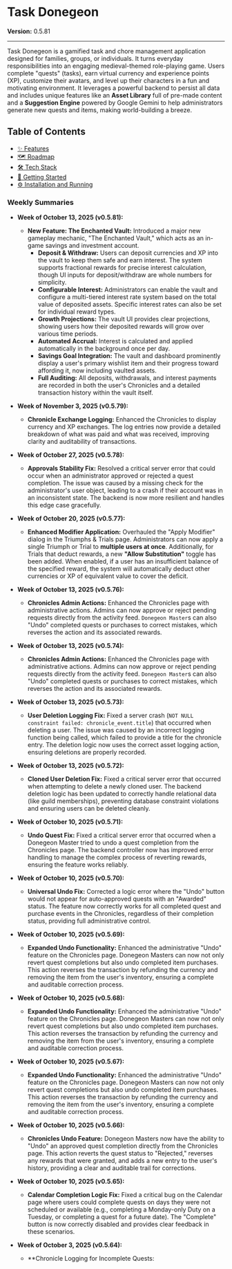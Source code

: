 # Task Donegeon

**Version:** 0.5.81

---

Task Donegeon is a gamified task and chore management application designed for families, groups, or individuals. It turns everyday responsibilities into an engaging medieval-themed role-playing game. Users complete "quests" (tasks), earn virtual currency and experience points (XP), customize their avatars, and level up their characters in a fun and motivating environment. It leverages a powerful backend to persist all data and includes unique features like an **Asset Library** full of pre-made content and a **Suggestion Engine** powered by Google Gemini to help administrators generate new quests and items, making world-building a breeze.

## Table of Contents
- [✨ Features](#-features)
- [🗺️ Roadmap](#️-roadmap)
- [🛠️ Tech Stack](#️-tech-stack)
- [🚀 Getting Started](#-getting-started)
- [⚙️ Installation and Running](#️-installation-and-running)

### Weekly Summaries

-   **Week of October 13, 2025 (v0.5.81):**
    -   **New Feature: The Enchanted Vault:** Introduced a major new gameplay mechanic, "The Enchanted Vault," which acts as an in-game savings and investment account.
        -   **Deposit & Withdraw:** Users can deposit currencies and XP into the vault to keep them safe and earn interest. The system supports fractional rewards for precise interest calculation, though UI inputs for deposit/withdraw are whole numbers for simplicity.
        -   **Configurable Interest:** Administrators can enable the vault and configure a multi-tiered interest rate system based on the total value of deposited assets. Specific interest rates can also be set for individual reward types.
        -   **Growth Projections:** The vault UI provides clear projections, showing users how their deposited rewards will grow over various time periods.
        -   **Automated Accrual:** Interest is calculated and applied automatically in the background once per day.
        -   **Savings Goal Integration:** The vault and dashboard prominently display a user's primary wishlist item and their progress toward affording it, now including vaulted assets.
        -   **Full Auditing:** All deposits, withdrawals, and interest payments are recorded in both the user's Chronicles and a detailed transaction history within the vault itself.

-   **Week of November 3, 2025 (v0.5.79):**
    -   **Chronicle Exchange Logging:** Enhanced the Chronicles to display currency and XP exchanges. The log entries now provide a detailed breakdown of what was paid and what was received, improving clarity and auditability of transactions.

-   **Week of October 27, 2025 (v0.5.78):**
    -   **Approvals Stability Fix:** Resolved a critical server error that could occur when an administrator approved or rejected a quest completion. The issue was caused by a missing check for the administrator's user object, leading to a crash if their account was in an inconsistent state. The backend is now more resilient and handles this edge case gracefully.

-   **Week of October 20, 2025 (v0.5.77):**
    -   **Enhanced Modifier Application:** Overhauled the "Apply Modifier" dialog in the Triumphs & Trials page. Administrators can now apply a single Triumph or Trial to **multiple users at once**. Additionally, for Trials that deduct rewards, a new **"Allow Substitution"** toggle has been added. When enabled, if a user has an insufficient balance of the specified reward, the system will automatically deduct other currencies or XP of equivalent value to cover the deficit.

-   **Week of October 13, 2025 (v0.5.76):**
    -   **Chronicles Admin Actions:** Enhanced the Chronicles page with administrative actions. Admins can now approve or reject pending requests directly from the activity feed. `Donegeon Master`s can also "Undo" completed quests or purchases to correct mistakes, which reverses the action and its associated rewards.

-   **Week of October 13, 2025 (v0.5.74):**
    -   **Chronicles Admin Actions:** Enhanced the Chronicles page with administrative actions. Admins can now approve or reject pending requests directly from the activity feed. `Donegeon Master`s can also "Undo" completed quests or purchases to correct mistakes, which reverses the action and its associated rewards.

-   **Week of October 13, 2025 (v0.5.73):**
    -   **User Deletion Logging Fix:** Fixed a server crash (`NOT NULL constraint failed: chronicle_event.title`) that occurred when deleting a user. The issue was caused by an incorrect logging function being called, which failed to provide a title for the chronicle entry. The deletion logic now uses the correct asset logging action, ensuring deletions are properly recorded.

-   **Week of October 13, 2025 (v0.5.72):**
    -   **Cloned User Deletion Fix:** Fixed a critical server error that occurred when attempting to delete a newly cloned user. The backend deletion logic has been updated to correctly handle relational data (like guild memberships), preventing database constraint violations and ensuring users can be deleted cleanly.

-   **Week of October 10, 2025 (v0.5.71):**
    -   **Undo Quest Fix:** Fixed a critical server error that occurred when a Donegeon Master tried to undo a quest completion from the Chronicles page. The backend controller now has improved error handling to manage the complex process of reverting rewards, ensuring the feature works reliably.

-   **Week of October 10, 2025 (v0.5.70):**
    -   **Universal Undo Fix:** Corrected a logic error where the "Undo" button would not appear for auto-approved quests with an "Awarded" status. The feature now correctly works for all completed quest and purchase events in the Chronicles, regardless of their completion status, providing full administrative control.

-   **Week of October 10, 2025 (v0.5.69):**
    -   **Expanded Undo Functionality:** Enhanced the administrative "Undo" feature on the Chronicles page. Donegeon Masters can now not only revert quest completions but also undo completed item purchases. This action reverses the transaction by refunding the currency and removing the item from the user's inventory, ensuring a complete and auditable correction process.

-   **Week of October 10, 2025 (v0.5.68):**
    -   **Expanded Undo Functionality:** Enhanced the administrative "Undo" feature on the Chronicles page. Donegeon Masters can now not only revert quest completions but also undo completed item purchases. This action reverses the transaction by refunding the currency and removing the item from the user's inventory, ensuring a complete and auditable correction process.

-   **Week of October 10, 2025 (v0.5.67):**
    -   **Expanded Undo Functionality:** Enhanced the administrative "Undo" feature on the Chronicles page. Donegeon Masters can now not only revert quest completions but also undo completed item purchases. This action reverses the transaction by refunding the currency and removing the item from the user's inventory, ensuring a complete and auditable correction process.

-   **Week of October 10, 2025 (v0.5.66):**
    -   **Chronicles Undo Feature:** Donegeon Masters now have the ability to "Undo" an approved quest completion directly from the Chronicles page. This action reverts the quest status to "Rejected," reverses any rewards that were granted, and adds a new entry to the user's history, providing a clear and auditable trail for corrections.

-   **Week of October 10, 2025 (v0.5.65):**
    -   **Calendar Completion Logic Fix:** Fixed a critical bug on the Calendar page where users could complete quests on days they were not scheduled or available (e.g., completing a Monday-only Duty on a Tuesday, or completing a quest for a future date). The "Complete" button is now correctly disabled and provides clear feedback in these scenarios.

-   **Week of October 3, 2025 (v0.5.64):**
    -   **Chronicle Logging for Incomplete Quests: